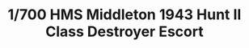 ---
layout: product
title: "1/700 HMS Middleton 1943 Hunt II Class Destroyer Escort"
price: "1700" 
desc: "Maketa"
img_path: "/assets/img/IBG70005.webp"
brand: "IBG Models"
available: false
special_offer: false
new: false
soon: false
cat: "010000"
subcat: "015500"
subsubcat: "0N/A"
sifra: "IBG70005"
popular: false
spec: false
---